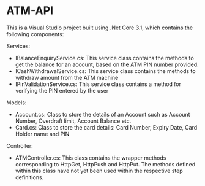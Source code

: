 # ATM-API

This is a Visual Studio project built using .Net Core 3.1, which contains the following components:

Services:
- IBalanceEnquiryService.cs: This service class contains the methods to get the balance for an account, based on the ATM PIN number provided.
- ICashWithdrawalService.cs: This service class contains the methods to withdraw amount from the ATM machine
- IPinValidationService.cs: This service class contains a method for verifying the PIN entered by the user

Models:
- Account.cs: Class to store the details of an Account such as Account Number, Overdraft limit, Account Balance etc.
- Card.cs: Class to store the card details:  Card Number, Expiry Date, Card Holder name and PIN

Controller:
- ATMController.cs: This class contains the wrapper methods corresponding to HttpGet, HttpPush and HttpPut. The methods defined within this class have not yet been used within the respective step definitions.

